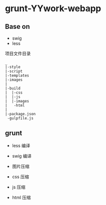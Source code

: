 # grunt-YYwork-webapp

## Base on

* swig
* less

项目文件目录
```
_
|-style
|-script
|-templates
|-images
|
|-build
|  |-css
|  |-js
|  |-images
|   -html
|
|-package.json
 -gulpfile.js
```

## grunt

- less 编译
- swig 编译

- 图片压缩
- css 压缩
- js 压缩
- html 压缩